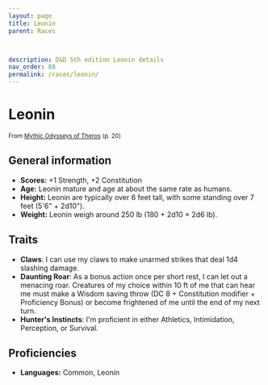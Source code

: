 ```yaml
---
layout: page
title: Leonin
parent: Races



description: D&D 5th edition Leonin details
nav_order: 88
permalink: /races/leonin/
---
```


# Leonin

<small>From <a target="_blank" href="https://dnd.wizards.com/products/tabletop-games/rpg-products/mythic-odysseys-theros">Mythic Odysseys of Theros</a> (p. 20)</small>


## General information

- **Scores:** +1 Strength, +2 Constitution
- **Age:** Leonin mature and age at about the same rate as humans.
- **Height:** Leonin are typically over 6 feet tall, with some standing over 7 feet (5'6" + 2d10").
- **Weight:** Leonin weigh around 250 lb (180 + 2d10 × 2d6 lb).

## Traits

- **Claws**: I can use my claws to make unarmed strikes that deal 1d4 slashing damage.
- **Daunting Roar**: As a bonus action once per short rest, I can let out a menacing roar. Creatures of my choice within 10 ft of me that can hear me must make a Wisdom saving throw (DC 8 + Constitution modifier + Proficiency Bonus) or become frightened of me until the end of my next turn.
- **Hunter's Instincts**: I'm proficient in either Athletics, Intimidation, Perception, or Survival.

## Proficiencies

- **Languages:** Common, Leonin